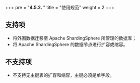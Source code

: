 +++
pre = "<b>4.5.2. </b>"
title = "使用规范"
weight = 2
+++

## 支持项

* 将外围数据迁移至 Apache ShardingSphere 所管理的数据库；
* 将 Apache ShardingSphere 的数据节点进行扩容或缩容。

## 不支持项

* 不支持无主键表的扩容和缩容，主键必须是单字段。
